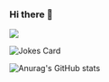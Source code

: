 ### Hi there 👋
![](https://komarev.com/ghpvc/?username=josephprasadula&color=ff69b4)
<!--
**josephprasadula/josephprasadula** is a ✨ _special_ ✨ repository because its `README.md` (this file) appears on your GitHub profile.

Here are some ideas to get you started:

- 🔭 I’m currently working on ...
- 🌱 I’m currently learning ...
- 👯 I’m looking to collaborate on ...
- 🤔 I’m looking for help with ...
- 💬 Ask me about ...
- 📫 How to reach me: ...
- 😄 Pronouns: ...
- ⚡ Fun fact: ...
-->
<img src="https://readme-jokes.vercel.app/api?hideBorder" alt="Jokes Card" />


![Anurag's GitHub stats](https://github-readme-stats.vercel.app/api?username=josephprasadula&show_icons=true&theme=dracula)

